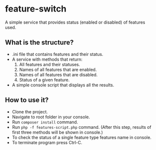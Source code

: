 # feature-switch
A simple service that provides status (enabled or disabled) of features used.

## What is the structure?
* .ini file that contains features and their status.
* A service with methods that return:
  1. All features and their statuses.
  1. Names of all features that are enabled.
  1. Names of all features that are disabled.
  1. Status of a given feature.
* A simple console script that displays all the results.

## How to use it?
* Clone the project.
* Navigate to root folder in your console.
* Run ```composer install``` command.
* Run ```php -f features-script.php``` command. (After this step, results of first three methods will be shown in console.)
* To check the status of a single feature type features name in console.
* To terminate program press Ctrl-C.
